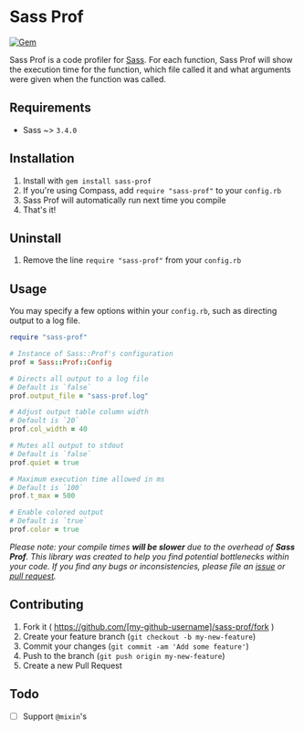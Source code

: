 # Sass Prof

[![Gem](https://img.shields.io/gem/v/sass-prof.svg?style=flat-square)](https://rubygems.org/gems/sass-prof)

Sass Prof is a code profiler for [Sass](https://github.com/sass/sass). For each function, Sass Prof will show the execution time for the function, which file called it and what arguments were given when the function was called.

## Requirements

* Sass ~> `3.4.0`

## Installation

1. Install with `gem install sass-prof`
2. If you're using Compass, add `require "sass-prof"` to your `config.rb`
3. Sass Prof will automatically run next time you compile
4. That's it!

## Uninstall
1. Remove the line `require "sass-prof"` from your `config.rb`

## Usage
You may specify a few options within your `config.rb`, such as directing output to a log file.

```ruby
require "sass-prof"

# Instance of Sass::Prof's configuration
prof = Sass::Prof::Config

# Directs all output to a log file
# Default is `false`
prof.output_file = "sass-prof.log"

# Adjust output table column width
# Default is `20`
prof.col_width = 40

# Mutes all output to stdout
# Default is `false`
prof.quiet = true

# Maximum execution time allowed in ms
# Default is `100`
prof.t_max = 500

# Enable colored output
# Default is `true`
prof.color = true
```

_Please note: your compile times **will be slower** due to the overhead of **Sass Prof**. This library was created to help you find potential bottlenecks within your code. If you find any bugs or inconsistencies, please file an [issue](https://github.com/ezekg/sass-prof/issues) or [pull request](https://github.com/ezekg/sass-prof/pulls)._

## Contributing

1. Fork it ( https://github.com/[my-github-username]/sass-prof/fork )
2. Create your feature branch (`git checkout -b my-new-feature`)
3. Commit your changes (`git commit -am 'Add some feature'`)
4. Push to the branch (`git push origin my-new-feature`)
5. Create a new Pull Request

## Todo

- [ ] Support `@mixin`'s
